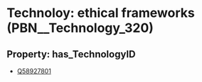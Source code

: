 # Technoloy: __ethical frameworks__ (PBN__Technology_320)

## Property: has_TechnologyID

* [Q58927801](Q58927801)

